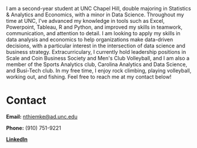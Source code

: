 I am a second-year student at UNC Chapel Hill, double majoring in Statistics & Analytics and Economics, with a minor in Data Science. Throughout my time at UNC, I've advanced my knowledge in tools such as Excel, Powerpoint, Tableau, R and Python, and improved my skills in teamwork, communication, and attention to detail. I am looking to apply my skills in data analysis and economics to help organizations make data-driven decisions, with a particular interest in the intersection of data science and business strategy. Extracurriculary, I currently hold leadership positions in Scale and Coin Business Society and Men's Club Volleyball, and I am also a member of the Sports Analytics club, Carolina Analytics and Data Science, and Busi-Tech club. In my free time, I enjoy rock climbing, playing volleyball, working out, and fishing. Feel free to reach me at my contact below!


# Contact

**Email:** nthiemke@ad.unc.edu

**Phone:** (910) 751-9221

[**LinkedIn**](https://www.linkedin.com/in/noahthiemke/)
